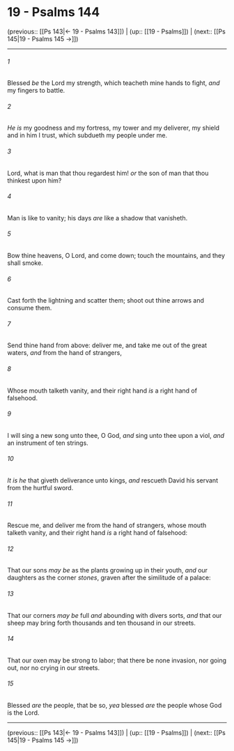 # 19 - Psalms 144

(previous:: [[Ps 143|← 19 - Psalms 143]]) | (up:: [[19 - Psalms]]) | (next:: [[Ps 145|19 - Psalms 145 →]])

***


###### 1 
Blessed _be_ the Lord my strength, which teacheth mine hands to fight, _and_ my fingers to battle. 

###### 2 
_He is_ my goodness and my fortress, my tower and my deliverer, my shield and in him I trust, which subdueth my people under me. 

###### 3 
Lord, what is man that thou regardest him! _or_ the son of man that thou thinkest upon him? 

###### 4 
Man is like to vanity; his days _are_ like a shadow that vanisheth. 

###### 5 
Bow thine heavens, O Lord, and come down; touch the mountains, and they shall smoke. 

###### 6 
Cast forth the lightning and scatter them; shoot out thine arrows and consume them. 

###### 7 
Send thine hand from above: deliver me, and take me out of the great waters, _and_ from the hand of strangers, 

###### 8 
Whose mouth talketh vanity, and their right hand _is_ a right hand of falsehood. 

###### 9 
I will sing a new song unto thee, O God, _and_ sing unto thee upon a viol, _and_ an instrument of ten strings. 

###### 10 
_It is he_ that giveth deliverance unto kings, _and_ rescueth David his servant from the hurtful sword. 

###### 11 
Rescue me, and deliver me from the hand of strangers, whose mouth talketh vanity, and their right hand _is_ a right hand of falsehood: 

###### 12 
That our sons _may be_ as the plants growing up in their youth, _and_ our daughters as the corner _stones_, graven after the similitude of a palace: 

###### 13 
That our corners _may be_ full _and_ abounding with divers sorts, _and_ that our sheep may bring forth thousands and ten thousand in our streets. 

###### 14 
That our oxen may be strong to labor; that there be none invasion, nor going out, nor no crying in our streets. 

###### 15 
Blessed _are_ the people, that be so, _yea_ blessed _are_ the people whose God is the Lord.

***

(previous:: [[Ps 143|← 19 - Psalms 143]]) | (up:: [[19 - Psalms]]) | (next:: [[Ps 145|19 - Psalms 145 →]])
